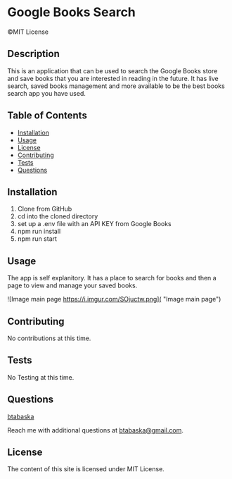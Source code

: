 # Google Books Search

©MIT License

## Description

This is an application that can be used to search the Google Books store and save books that you are interested in reading in the future. It has live search, saved books management and more available to be the best books search app you have used.

## Table of Contents

- [Installation](#installation)
- [Usage](#usage)
- [License](#license)
- [Contributing](#contributing)
- [Tests](#tests)
- [Questions](#questions)

## Installation

1. Clone from GitHub
2. cd into the cloned directory
3. set up a .env file with an API KEY from Google Books
4. npm run install
5. npm run start

## Usage

The app is self explanitory. It has a place to search for books and then a page to view and manage your saved books.

![Image main page https://i.imgur.com/SOjuctw.png]( "Image main page")

## Contributing

No contributions at this time.

## Tests

No Testing at this time.

## Questions

[btabaska](https://www.github.com/btabaska)

Reach me with additional questions at btabaska@gmail.com.

## License

The content of this site is licensed under MIT License.
